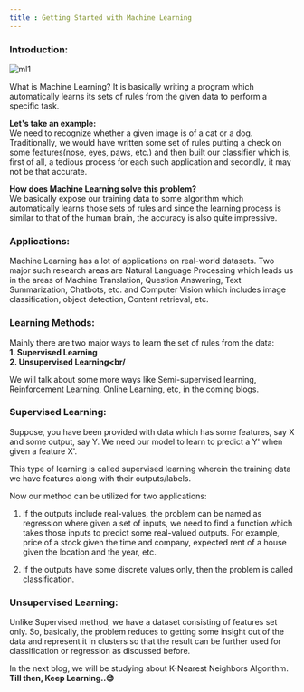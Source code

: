 ```yaml
---
title : Getting Started with Machine Learning
---
```


### Introduction:

![ml1](https://blog.datumbox.com/wp-content/uploads/2017/01/machine-learning-framework.png)

What is Machine Learning? It is basically writing a program which automatically learns its sets of rules from the given data 
to perform a specific task.

**Let's take an example:**<br/>
We need to recognize whether a given image is of a cat or a dog. Traditionally, we would have written some set of rules 
putting a check on some features(nose, eyes, paws, etc.) and then built our classifier which is, first of all, a tedious 
process for each such application and secondly, it may not be that accurate.

**How does Machine Learning solve this problem?**<br/>
We basically expose our training data to some algorithm which automatically learns those sets of rules and since the 
learning process is similar to that of the human brain, the accuracy is also quite impressive.


### Applications:<br/>
Machine Learning has a lot of applications on real-world datasets. Two major such research areas are Natural Language 
Processing which leads us in the areas of Machine Translation, Question Answering, Text Summarization, Chatbots, etc. and 
Computer Vision which includes image classification, object detection, Content retrieval, etc.


### Learning Methods:<br/>
Mainly there are two major ways to learn the set of rules from the data:<br/>
**1. Supervised Learning<br/>**
**2. Unsupervised Learning<br/**

We will talk about some more ways like Semi-supervised learning, Reinforcement Learning, Online Learning, etc, in the 
coming blogs.


### Supervised Learning:<br/>
Suppose, you have been provided with data which has some features, say X and some output, say Y. We need our model to 
learn to predict a Y' when given a feature X'. 

This type of learning is called supervised learning wherein the training data we have features along with their outputs/labels.

Now our method can be utilized for two applications:

1. If the outputs include real-values, the problem can be named as regression where given a set of inputs, we need to find a function which takes those inputs to predict some real-valued outputs. For example, price of a stock given the time and company, expected rent of a house given the location and the year, etc.

2. If the outputs have some discrete values only, then the problem is called classification.


### Unsupervised Learning:<br/>
Unlike Supervised method, we have a dataset consisting of features set only. So, basically, the problem reduces to getting
some insight out of the data and represent it in clusters so that the result can be further used for classification or
regression as discussed before.

In the next blog, we will be studying about 
K-Nearest Neighbors Algorithm.<br/>
**Till then, Keep Learning..😊**

